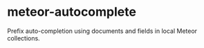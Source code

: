 meteor-autocomplete
===================

Prefix auto-completion using documents and fields in local Meteor collections.

